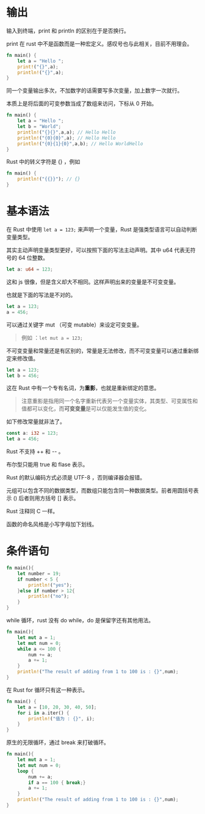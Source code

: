 # 输出

输入到终端，print 和 println 的区别在于是否换行。

print 在 rust 中不是函数而是一种宏定义。感叹号也与此相关，目前不用理会。

```rust
fn main() {
    let a = "Hello ";
    print!("{}",a);
    println!("{}",a);
}
```

同一个变量输出多次，不加数字的话需要写多次变量，加上数字一次就行。

本质上是将后面的可变参数当成了数组来访问，下标从 0 开始。

```rust
fn main() {
    let a = "Hello ";
    let b = "World";
    println!("{}{}",a,a); // Hello Hello
    println!("{0}{0}",a); // Hello Hello
    println!("{0}{1}{0}",a,b); // Hello WorldHello
}
```

Rust 中的转义字符是 {} ，例如

```rust
fn main() { 
    println!("{{}}"); // {}
} 
```

# 基本语法

在 Rust 中使用 `let a = 123;` 来声明一个变量，Rust 是强类型语言可以自动判断变量类型。

其实主动声明变量类型更好，可以按照下面的写法主动声明。其中 u64 代表无符号的 64 位整数。

```rust
let a: u64 = 123;
```

这和 js 很像，但是含义却大不相同。这样声明出来的变量是不可变变量。

也就是下面的写法是不对的。

```rust
let a = 123;
a = 456;
``` 

可以通过关键字 mut （可变 mutable）来设定可变变量。

> 例如 ：`let mut a = 123;`

不可变变量和常量还是有区别的，常量是无法修改，而不可变变量可以通过重新绑定来修改值。

```rust
let a = 123;
let b = 456;
```

这在 Rust 中有一个专有名词，为**重影**，也就是重新绑定的意思。

> 注意重影是指用同一个名字重新代表另一个变量实体，其类型、可变属性和值都可以变化，而**可变变量**是可以仅能发生值的变化。

如下修改常量就非法了。

```rust
const a: i32 = 123;
let a = 456;
```

Rust 不支持 ++ 和 -- 。

布尔型只能用 true 和 flase 表示。

Rust 的默认编码方式必须是 UTF-8 ，否则编译器会报错。

元组可以包含不同的数据类型，而数组只能包含同一种数据类型。前者用圆括号表示 () 后者则用方括号 [] 表示。

Rust 注释同 C 一样。

函数的命名风格是小写字母加下划线。

# 条件语句

```rust
fn main(){
    let number = 19;
    if number < 5 {
        println!("yes");
    }else if number > 12{
        println!("no");
    }
}
```

while 循环，rust 没有 do while，do 是保留字还有其他用法。

```rust
fn main(){
    let mut a = 1;
    let mut num = 0;
    while a <= 100 {
        num += a;
        a += 1;
    }
    println!("The result of adding from 1 to 100 is : {}",num);
}
```

在 Rust for 循环只有这一种表示。

```rust
fn main() {
    let a = [10, 20, 30, 40, 50];
    for i in a.iter() {
        println!("值为 : {}", i);
    }
}
```

原生的无限循环，通过 break 来打破循环。

```rust
fn main(){
    let mut a = 1;
    let mut num = 0;
    loop {
        num += a;
        if a == 100 { break;}
        a += 1;
    }
    println!("The result of adding from 1 to 100 is : {}",num);
}
```